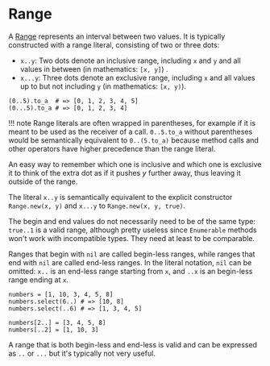 # Range

A [Range](http://crystal-lang.org/api/Range.html) represents an interval between two values. It is typically constructed with a range literal, consisting of two or three dots:

* `x..y`: Two dots denote an inclusive range, including `x` and `y` and all values in between (in mathematics: `[x, y]`) .
* `x...y`: Three dots denote an exclusive range, including `x` and all values up to but not including `y` (in mathematics: `[x, y)`).

```cr
(0..5).to_a  # => [0, 1, 2, 3, 4, 5]
(0...5).to_a # => [0, 1, 2, 3, 4]
```

!!! note
    Range literals are often wrapped in parentheses, for example if it is meant to be used as the receiver of a call. `0..5.to_a` without parentheses would be semantically equivalent to `0..(5.to_a)` because method calls and other operators have higher precedence than the range literal.

An easy way to remember which one is inclusive and which one is exclusive it to think of the extra dot as if it pushes *y* further away, thus leaving it outside of the range.

The literal `x..y` is semantically equivalent to the explicit constructor `Range.new(x, y)` and `x...y` to `Range.new(x, y, true)`.

The begin and end values do not necessarily need to be of the same type: `true..1` is a valid range, although pretty useless since `Enumerable` methods won't work with incompatible types. They need at least to be comparable.

Ranges that begin with `nil` are called begin-less ranges, while ranges that end with `nil` are called end-less ranges. In the literal notation, `nil` can be omitted: `x..` is an end-less range starting from `x`, and `..x` is an begin-less range ending at `x`.

```cr
numbers = [1, 10, 3, 4, 5, 8]
numbers.select(6..) # => [10, 8]
numbers.select(..6) # => [1, 3, 4, 5]

numbers[2..] = [3, 4, 5, 8]
numbers[..2] = [1, 10, 3]
```

A range that is both begin-less and end-less is valid and can be expressed as `..` or `...` but it's typically not very useful.
